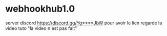 # webhookhub1.0

server discord https://discord.gg/Yg****JbW pour avoir le lien regarde la video tuto "la video n est pas fait"

